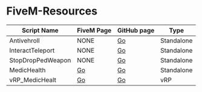 # FiveM-Resources


Script Name | FiveM Page | GitHub page | Type
------------|------------|-------------|-----
Antivehroll | NONE | [Go](https://github.com/Dracke39/FiveM-Resources/tree/master/Antivehroll) | Standalone
InteractTeleport | NONE | [Go](https://github.com/Dracke39/FiveM-Resources/tree/master/InteractTeleport) | Standalone
StopDropPedWeapon | NONE | [Go](https://github.com/Dracke39/FiveM-Resources/tree/master/StopDropPedWeapon) | Standalone
MedicHealth | [Go](https://forum.cfx.re/t/standalone-or-vrp-realese-medichealth/1012375/30) | [Go](https://github.com/Dracke39/FiveM-Resources/tree/master/MedicHealth) | Standalone
vRP_MedicHealt | [Go](https://forum.cfx.re/t/standalone-or-vrp-realese-medichealth/1012375/30) | [Go](https://github.com/Dracke39/FiveM-Resources/tree/master/vRP_MedicHealth) | vRP
